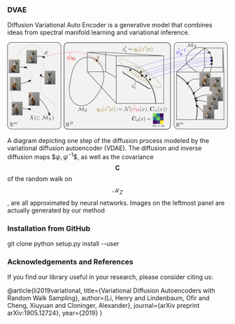 
### DVAE
Diffusion Variational Auto Encoder is a generative model that combines ideas from spectral manifold learning and variational inference.

![GitHub Logo](diagram.png)

A diagram depicting one step of the diffusion process modeled by the variational diffusion autoencoder (VDAE). The diffusion and inverse diffusion maps $$\psi, \psi^{-1}\$$, as well as the covariance $$\mathbf{C}$$ of the random walk on $$\mathcal{M}_Z$$, are all approximated by neural networks. Images on the leftmost panel are actually generated by our method
### Installation from GitHub
git clone 
python setup.py install --user

### Acknowledgements and References
If you find our library useful in your research, please consider citing us:

@article{li2019variational,
  title={Variational Diffusion Autoencoders with Random Walk Sampling},
  author={Li, Henry and Lindenbaum, Ofir and Cheng, Xiuyuan and Cloninger, Alexander},
  journal={arXiv preprint arXiv:1905.12724},
  year={2019}
}

